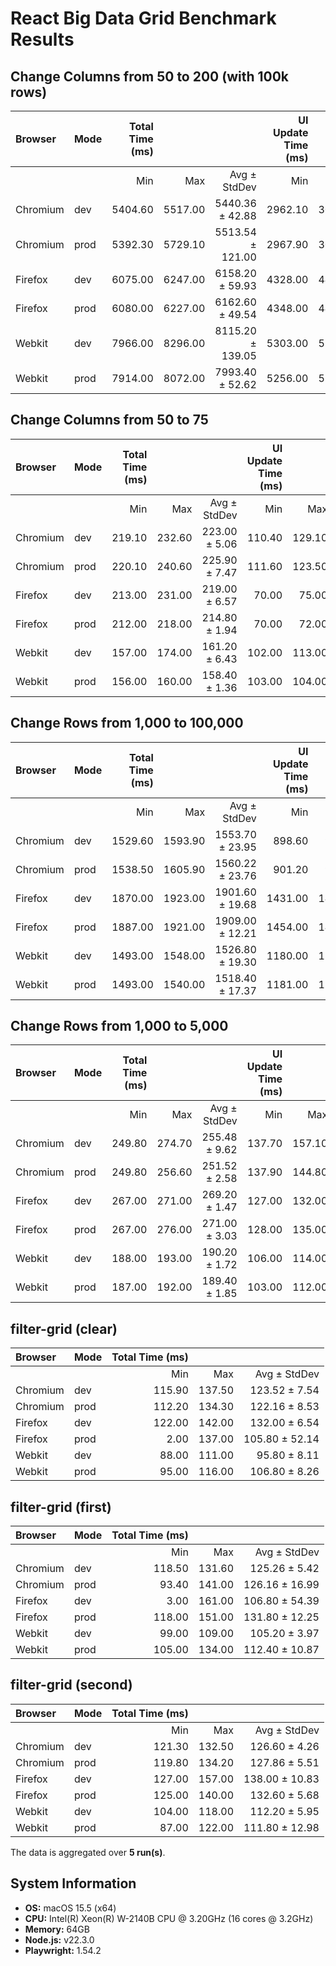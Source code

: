 # React Big Data Grid Benchmark Results

## Change Columns from 50 to 200 (with 100k rows)

| Browser | Mode | Total Time (ms) | | | UI Update Time (ms) | | |
| :--- | :--- | ---: | ---: | ---: | ---: | ---: | ---: |
| | | Min | Max | Avg ± StdDev | Min | Max | Avg ± StdDev |
| Chromium | dev | 5404.60 | 5517.00 | 5440.36 ± 42.88 | 2962.10 | 3022.70 | 2983.82 ± 20.57 |
| Chromium | prod | 5392.30 | 5729.10 | 5513.54 ± 121.00 | 2967.90 | 3071.10 | 2995.16 ± 38.91 |
| Firefox | dev | 6075.00 | 6247.00 | 6158.20 ± 59.93 | 4328.00 | 4453.00 | 4401.80 ± 49.96 |
| Firefox | prod | 6080.00 | 6227.00 | 6162.60 ± 49.54 | 4348.00 | 4460.00 | 4407.60 ± 45.61 |
| Webkit | dev | 7966.00 | 8296.00 | 8115.20 ± 139.05 | 5303.00 | 5500.00 | 5392.60 ± 77.94 |
| Webkit | prod | 7914.00 | 8072.00 | 7993.40 ± 52.62 | 5256.00 | 5338.00 | 5310.80 ± 30.99 |

## Change Columns from 50 to 75

| Browser | Mode | Total Time (ms) | | | UI Update Time (ms) | | |
| :--- | :--- | ---: | ---: | ---: | ---: | ---: | ---: |
| | | Min | Max | Avg ± StdDev | Min | Max | Avg ± StdDev |
| Chromium | dev | 219.10 | 232.60 | 223.00 ± 5.06 | 110.40 | 129.10 | 121.16 ± 6.03 |
| Chromium | prod | 220.10 | 240.60 | 225.90 ± 7.47 | 111.60 | 123.50 | 119.40 ± 4.45 |
| Firefox | dev | 213.00 | 231.00 | 219.00 ± 6.57 | 70.00 | 75.00 | 72.20 ± 1.72 |
| Firefox | prod | 212.00 | 218.00 | 214.80 ± 1.94 | 70.00 | 72.00 | 70.80 ± 0.75 |
| Webkit | dev | 157.00 | 174.00 | 161.20 ± 6.43 | 102.00 | 113.00 | 105.00 ± 4.15 |
| Webkit | prod | 156.00 | 160.00 | 158.40 ± 1.36 | 103.00 | 104.00 | 103.40 ± 0.49 |

## Change Rows from 1,000 to 100,000

| Browser | Mode | Total Time (ms) | | | UI Update Time (ms) | | |
| :--- | :--- | ---: | ---: | ---: | ---: | ---: | ---: |
| | | Min | Max | Avg ± StdDev | Min | Max | Avg ± StdDev |
| Chromium | dev | 1529.60 | 1593.90 | 1553.70 ± 23.95 | 898.60 | 932.50 | 911.80 ± 12.48 |
| Chromium | prod | 1538.50 | 1605.90 | 1560.22 ± 23.76 | 901.20 | 953.90 | 922.54 ± 18.71 |
| Firefox | dev | 1870.00 | 1923.00 | 1901.60 ± 19.68 | 1431.00 | 1484.00 | 1460.80 ± 20.03 |
| Firefox | prod | 1887.00 | 1921.00 | 1909.00 ± 12.21 | 1454.00 | 1483.00 | 1470.80 ± 10.23 |
| Webkit | dev | 1493.00 | 1548.00 | 1526.80 ± 19.30 | 1180.00 | 1231.00 | 1213.80 ± 18.30 |
| Webkit | prod | 1493.00 | 1540.00 | 1518.40 ± 17.37 | 1181.00 | 1231.00 | 1199.40 ± 17.45 |

## Change Rows from 1,000 to 5,000

| Browser | Mode | Total Time (ms) | | | UI Update Time (ms) | | |
| :--- | :--- | ---: | ---: | ---: | ---: | ---: | ---: |
| | | Min | Max | Avg ± StdDev | Min | Max | Avg ± StdDev |
| Chromium | dev | 249.80 | 274.70 | 255.48 ± 9.62 | 137.70 | 157.10 | 142.28 ± 7.44 |
| Chromium | prod | 249.80 | 256.60 | 251.52 ± 2.58 | 137.90 | 144.80 | 139.70 ± 2.60 |
| Firefox | dev | 267.00 | 271.00 | 269.20 ± 1.47 | 127.00 | 132.00 | 129.60 ± 1.85 |
| Firefox | prod | 267.00 | 276.00 | 271.00 ± 3.03 | 128.00 | 135.00 | 130.00 ± 2.61 |
| Webkit | dev | 188.00 | 193.00 | 190.20 ± 1.72 | 106.00 | 114.00 | 110.60 ± 2.65 |
| Webkit | prod | 187.00 | 192.00 | 189.40 ± 1.85 | 103.00 | 112.00 | 108.40 ± 3.67 |

## filter-grid (clear)

| Browser | Mode | Total Time (ms) | | |
| :--- | :--- | ---: | ---: | ---: |
| | | Min | Max | Avg ± StdDev |
| Chromium | dev | 115.90 | 137.50 | 123.52 ± 7.54 |
| Chromium | prod | 112.20 | 134.30 | 122.16 ± 8.53 |
| Firefox | dev | 122.00 | 142.00 | 132.00 ± 6.54 |
| Firefox | prod | 2.00 | 137.00 | 105.80 ± 52.14 |
| Webkit | dev | 88.00 | 111.00 | 95.80 ± 8.11 |
| Webkit | prod | 95.00 | 116.00 | 106.80 ± 8.26 |

## filter-grid (first)

| Browser | Mode | Total Time (ms) | | |
| :--- | :--- | ---: | ---: | ---: |
| | | Min | Max | Avg ± StdDev |
| Chromium | dev | 118.50 | 131.60 | 125.26 ± 5.42 |
| Chromium | prod | 93.40 | 141.00 | 126.16 ± 16.99 |
| Firefox | dev | 3.00 | 161.00 | 106.80 ± 54.39 |
| Firefox | prod | 118.00 | 151.00 | 131.80 ± 12.25 |
| Webkit | dev | 99.00 | 109.00 | 105.20 ± 3.97 |
| Webkit | prod | 105.00 | 134.00 | 112.40 ± 10.87 |

## filter-grid (second)

| Browser | Mode | Total Time (ms) | | |
| :--- | :--- | ---: | ---: | ---: |
| | | Min | Max | Avg ± StdDev |
| Chromium | dev | 121.30 | 132.50 | 126.60 ± 4.26 |
| Chromium | prod | 119.80 | 134.20 | 127.86 ± 5.51 |
| Firefox | dev | 127.00 | 157.00 | 138.00 ± 10.83 |
| Firefox | prod | 125.00 | 140.00 | 132.60 ± 5.68 |
| Webkit | dev | 104.00 | 118.00 | 112.20 ± 5.95 |
| Webkit | prod | 87.00 | 122.00 | 111.80 ± 12.98 |



The data is aggregated over **5 run(s)**.

## System Information
* **OS:** macOS 15.5 (x64)
* **CPU:** Intel(R) Xeon(R) W-2140B CPU @ 3.20GHz (16 cores @ 3.2GHz)
* **Memory:** 64GB
* **Node.js:** v22.3.0
* **Playwright:** 1.54.2

